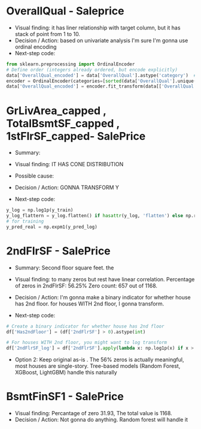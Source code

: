 # OverallQual - Saleprice
- Visual finding: it has liner relationship with target column, but it has stack of point from 1 to 10.
- Decision / Action: based on univariate analysis I'm sure I'm gonna use ordinal encoding
- Next-step code: 
```python 
from sklearn.preprocessing import OrdinalEncoder
# Define order (integers already ordered, but encode explicitly)
data['OverallQual_encoded'] = data['OverallQual'].astype('category')  # Ensures order
encoder = OrdinalEncoder(categories=[sorted(data['OverallQual'].unique())])  # Enforce order
data['OverallQual_encoded'] = encoder.fit_transform(data[['OverallQual']])
```

# GrLivArea_capped , TotalBsmtSF_capped , 1stFlrSF_capped- SalePrice
- Summary:
- Visual finding: IT HAS CONE DISTRIBUTION
- Possible cause: 
- Decision / Action: GONNA TRANSFORM Y

- Next-step code: 
```python
y_log = np.log1p(y_train)
y_log_flattern = y_log.flatten() if hasattr(y_log, 'flatten') else np.ravel(y_log)
# for training
y_pred_real = np.expm1(y_pred_log)
```

# 2ndFlrSF - SalePrice
- Summary: Second floor square feet. the 
- Visual finding: to many zeros but rest have linear correlation. Percentage of zeros in 2ndFlrSF: 56.25%
Zero count: 657 out of 1168.
- Decision / Action: I'm gonna make a binary indicator for whether house has 2nd floor. for houses WITH 2nd floor, I gonna transform.

- Next-step code: 
```python
# Create a binary indicator for whether house has 2nd floor
df['Has2ndFloor'] = (df['2ndFlrSF'] > 0).astype(int)

# For houses WITH 2nd floor, you might want to log transform
df['2ndFlrSF_log'] = df['2ndFlrSF'].apply(lambda x: np.log1p(x) if x > 0 else 0)
```
- Option 2: Keep original as-is . The 56% zeros is actually meaningful, most houses are single-story. Tree-based models (Random Forest, XGBoost, LightGBM) handle this naturally


# BsmtFinSF1 - SalePrice
- Visual finding: Percantage of zero 31.93, The total value is 1168.
- Decision / Action: Not gonna do anything. Random forest will handle it

